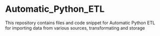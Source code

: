 # Automatic_Python_ETL
This repository contains files and code snippet for Automatic Python ETL for importing data from various sources, transformating and storage
